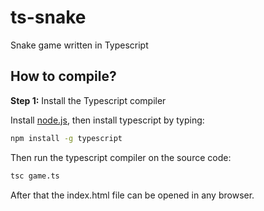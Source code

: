 # ts-snake
Snake game written in Typescript

## How to compile?

**Step 1:** Install the Typescript compiler

Install [node.js](https://nodejs.org), then install typescript by typing:

```bash
npm install -g typescript
```

Then run the typescript compiler on the source code:

```bash
tsc game.ts
```

After that the index.html file can be opened in any browser.
